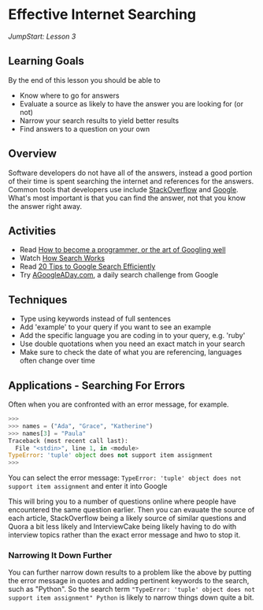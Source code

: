 # Effective Internet Searching

_JumpStart: Lesson 3_

## Learning Goals

By the end of this lesson you should be able to

- Know where to go for answers
- Evaluate a source as likely to have the answer you are looking for (or not)
- Narrow your search results to yield better results
- Find answers to a question on your own

## Overview

Software developers do not have all of the answers, instead a good portion of their time is spent searching the internet and references for the answers. Common tools that developers use include [StackOverflow](http://stackoverflow.com/) and [Google](http://google.com). What's most important is that you can find the answer, not that you know the answer right away.

## Activities

* Read [How to become a programmer, or the art of Googling well](https://okepi.wordpress.com/2014/08/21/how-to-become-a-programmer-or-the-art-of-googling-well/)
* Watch [How Search Works](https://www.youtube.com/watch?v=BNHR6IQJGZs)
* Read [20 Tips to Google Search Efficiently](http://www.lifehack.org/articles/technology/20-tips-use-google-search-efficiently.html)
* Try [AGoogleADay.com](http://www.agoogleaday.com/), a daily search challenge from Google

## Techniques

* Type using keywords instead of full sentences
* Add 'example' to your query if you want to see an example
* Add the specific language you are coding in to your query, e.g. 'ruby'
* Use double quotations when you need an exact match in your search
* Make sure to check the date of what you are referencing, languages often change over time

## Applications - Searching For Errors

Often when you are confronted with an error message, for example.

```python
>>> 
>>> names = ("Ada", "Grace", "Katherine")
>>> names[3] = "Paula"
Traceback (most recent call last):
  File "<stdin>", line 1, in <module>
TypeError: 'tuple' object does not support item assignment
>>> 
```

You can select the error message:  `TypeError: 'tuple' object does not support item assignment` and enter it into Google 

This will bring you to a number of questions online where people have encountered the same question earlier.  Then you can evauate the source of each article, StackOverflow being a likely source of similar questions and Quora a bit less likely and InterviewCake being likely having to do with interview topics rather than the exact error message and hwo to stop it.

### Narrowing It Down Further

You can further narrow down results to a problem like the above by putting the error message in quotes and adding pertinent keywords to the search, such as "Python".  So the search term `"TypeError: 'tuple' object does not support item assignment" Python` is likely to narrow things down quite a bit.
